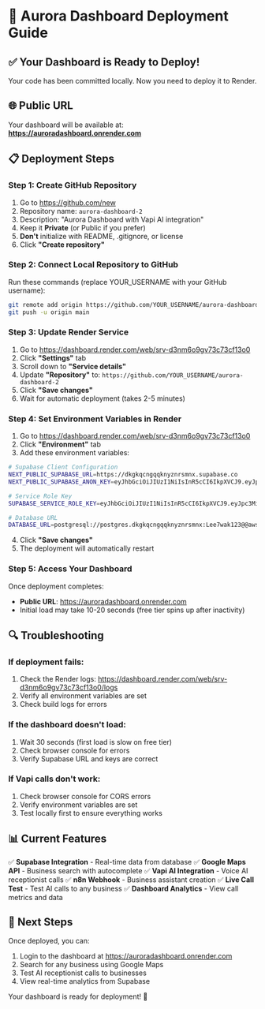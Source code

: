 # 🚀 Aurora Dashboard Deployment Guide

## ✅ **Your Dashboard is Ready to Deploy!**

Your code has been committed locally. Now you need to deploy it to Render.

## 🌐 **Public URL**

Your dashboard will be available at: **https://auroradashboard.onrender.com**

## 📋 **Deployment Steps**

### **Step 1: Create GitHub Repository**

1. Go to https://github.com/new
2. Repository name: `aurora-dashboard-2`
3. Description: "Aurora Dashboard with Vapi AI integration"
4. Keep it **Private** (or Public if you prefer)
5. **Don't** initialize with README, .gitignore, or license
6. Click **"Create repository"**

### **Step 2: Connect Local Repository to GitHub**

Run these commands (replace YOUR_USERNAME with your GitHub username):

```bash
git remote add origin https://github.com/YOUR_USERNAME/aurora-dashboard-2.git
git push -u origin main
```

### **Step 3: Update Render Service**

1. Go to https://dashboard.render.com/web/srv-d3nm6o9gv73c73cf13o0
2. Click **"Settings"** tab
3. Scroll down to **"Service details"**
4. Update **"Repository"** to: `https://github.com/YOUR_USERNAME/aurora-dashboard-2`
5. Click **"Save changes"**
6. Wait for automatic deployment (takes 2-5 minutes)

### **Step 4: Set Environment Variables in Render**

1. Go to https://dashboard.render.com/web/srv-d3nm6o9gv73c73cf13o0
2. Click **"Environment"** tab
3. Add these environment variables:

```bash
# Supabase Client Configuration
NEXT_PUBLIC_SUPABASE_URL=https://dkgkqcngqqknyznrsmnx.supabase.co
NEXT_PUBLIC_SUPABASE_ANON_KEY=eyJhbGciOiJIUzI1NiIsInR5cCI6IkpXVCJ9.eyJpc3MiOiJzdXBhYmFzZSIsInJlZiI6ImRrZ2txY25ncXFrbnl6bnJzbW54Iiwicm9sZSI6ImFub24iLCJpYXQiOjE3NjAyMDAyNDQsImV4cCI6MjA3NTc3NjI0NH0.ffPfkyWedtVpiWo3jRsglRekPSPSYD7N-tqEB_erVL0

# Service Role Key
SUPABASE_SERVICE_ROLE_KEY=eyJhbGciOiJIUzI1NiIsInR5cCI6IkpXVCJ9.eyJpc3MiOiJzdXBhYmFzZSIsInJlZiI6ImRrZ2txY25ncXFrbnl6bnJzbW54Iiwicm9sZSI6InNlcnZpY2Vfcm9sZSIsImlhdCI6MTc2MDIwMDI0NCwiZXhwIjoyMDc1Nzc2MjQ0fQ.RKf5KOj-O4Kkrlx1U-emN-NXGboGI5dLQctH287qriw

# Database URL
DATABASE_URL=postgresql://postgres.dkgkqcngqqknyznrsmnx:Lee7wak123@@aws-1-eu-west-2.pooler.supabase.com:6543/postgres
```

4. Click **"Save changes"**
5. The deployment will automatically restart

### **Step 5: Access Your Dashboard**

Once deployment completes:
- **Public URL**: https://auroradashboard.onrender.com
- Initial load may take 10-20 seconds (free tier spins up after inactivity)

## 🔍 **Troubleshooting**

### **If deployment fails:**
1. Check the Render logs: https://dashboard.render.com/web/srv-d3nm6o9gv73c73cf13o0/logs
2. Verify all environment variables are set
3. Check build logs for errors

### **If the dashboard doesn't load:**
1. Wait 30 seconds (first load is slow on free tier)
2. Check browser console for errors
3. Verify Supabase URL and keys are correct

### **If Vapi calls don't work:**
1. Check browser console for CORS errors
2. Verify environment variables are set
3. Test locally first to ensure everything works

## 📊 **Current Features**

✅ **Supabase Integration** - Real-time data from database
✅ **Google Maps API** - Business search with autocomplete
✅ **Vapi AI Integration** - Voice AI receptionist calls
✅ **n8n Webhook** - Business assistant creation
✅ **Live Call Test** - Test AI calls to any business
✅ **Dashboard Analytics** - View call metrics and data

## 🎯 **Next Steps**

Once deployed, you can:
1. Login to the dashboard at https://auroradashboard.onrender.com
2. Search for any business using Google Maps
3. Test AI receptionist calls to businesses
4. View real-time analytics from Supabase

Your dashboard is ready for deployment! 🎉

